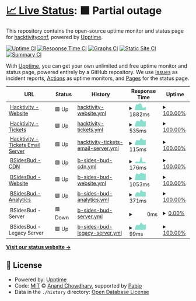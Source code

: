 # [📈 Live Status](https://status.hacktivity.com): <!--live status--> **🟧 Partial outage**

This repository contains the open-source uptime monitor and status page for [hacktivityconf](https://status.hacktivity.com), powered by [Upptime](https://github.com/upptime/upptime).

[![Uptime CI](https://github.com/hacktivityconf/upptime/workflows/Uptime%20CI/badge.svg)](https://github.com/hacktivityconf/upptime/actions?query=workflow%3A%22Uptime+CI%22)
[![Response Time CI](https://github.com/hacktivityconf/upptime/workflows/Response%20Time%20CI/badge.svg)](https://github.com/hacktivityconf/upptime/actions?query=workflow%3A%22Response+Time+CI%22)
[![Graphs CI](https://github.com/hacktivityconf/upptime/workflows/Graphs%20CI/badge.svg)](https://github.com/hacktivityconf/upptime/actions?query=workflow%3A%22Graphs+CI%22)
[![Static Site CI](https://github.com/hacktivityconf/upptime/workflows/Static%20Site%20CI/badge.svg)](https://github.com/hacktivityconf/upptime/actions?query=workflow%3A%22Static+Site+CI%22)
[![Summary CI](https://github.com/hacktivityconf/upptime/workflows/Summary%20CI/badge.svg)](https://github.com/hacktivityconf/upptime/actions?query=workflow%3A%22Summary+CI%22)

With [Upptime](https://upptime.js.org), you can get your own unlimited and free uptime monitor and status page, powered entirely by a GitHub repository. We use [Issues](https://github.com/hacktivityconf/upptime/issues) as incident reports, [Actions](https://github.com/hacktivityconf/upptime/actions) as uptime monitors, and [Pages](https://status.hacktivity.com) for the status page.

<!--start: status pages-->
<!-- This summary is generated by Upptime (https://github.com/upptime/upptime) -->
<!-- Do not edit this manually, your changes will be overwritten -->
<!-- prettier-ignore -->
| URL | Status | History | Response Time | Uptime |
| --- | ------ | ------- | ------------- | ------ |
| <img alt="" src="https://icons.duckduckgo.com/ip3/hacktivity.com.ico" height="13"> [Hacktivity - Website](https://hacktivity.com) | 🟩 Up | [hacktivity-website.yml](https://github.com/hacktivityconf/upptime/commits/HEAD/history/hacktivity-website.yml) | <details><summary><img alt="Response time graph" src="./graphs/hacktivity-website/response-time-week.png" height="20"> 1882ms</summary><br><a href="https://status.hacktivity.com/history/hacktivity-website"><img alt="Response time 1949" src="https://img.shields.io/endpoint?url=https%3A%2F%2Fraw.githubusercontent.com%2Fhacktivityconf%2Fupptime%2FHEAD%2Fapi%2Fhacktivity-website%2Fresponse-time.json"></a><br><a href="https://status.hacktivity.com/history/hacktivity-website"><img alt="24-hour response time 1376" src="https://img.shields.io/endpoint?url=https%3A%2F%2Fraw.githubusercontent.com%2Fhacktivityconf%2Fupptime%2FHEAD%2Fapi%2Fhacktivity-website%2Fresponse-time-day.json"></a><br><a href="https://status.hacktivity.com/history/hacktivity-website"><img alt="7-day response time 1882" src="https://img.shields.io/endpoint?url=https%3A%2F%2Fraw.githubusercontent.com%2Fhacktivityconf%2Fupptime%2FHEAD%2Fapi%2Fhacktivity-website%2Fresponse-time-week.json"></a><br><a href="https://status.hacktivity.com/history/hacktivity-website"><img alt="30-day response time 1877" src="https://img.shields.io/endpoint?url=https%3A%2F%2Fraw.githubusercontent.com%2Fhacktivityconf%2Fupptime%2FHEAD%2Fapi%2Fhacktivity-website%2Fresponse-time-month.json"></a><br><a href="https://status.hacktivity.com/history/hacktivity-website"><img alt="1-year response time 1949" src="https://img.shields.io/endpoint?url=https%3A%2F%2Fraw.githubusercontent.com%2Fhacktivityconf%2Fupptime%2FHEAD%2Fapi%2Fhacktivity-website%2Fresponse-time-year.json"></a></details> | <details><summary><a href="https://status.hacktivity.com/history/hacktivity-website">100.00%</a></summary><a href="https://status.hacktivity.com/history/hacktivity-website"><img alt="All-time uptime 99.96%" src="https://img.shields.io/endpoint?url=https%3A%2F%2Fraw.githubusercontent.com%2Fhacktivityconf%2Fupptime%2FHEAD%2Fapi%2Fhacktivity-website%2Fuptime.json"></a><br><a href="https://status.hacktivity.com/history/hacktivity-website"><img alt="24-hour uptime 100.00%" src="https://img.shields.io/endpoint?url=https%3A%2F%2Fraw.githubusercontent.com%2Fhacktivityconf%2Fupptime%2FHEAD%2Fapi%2Fhacktivity-website%2Fuptime-day.json"></a><br><a href="https://status.hacktivity.com/history/hacktivity-website"><img alt="7-day uptime 100.00%" src="https://img.shields.io/endpoint?url=https%3A%2F%2Fraw.githubusercontent.com%2Fhacktivityconf%2Fupptime%2FHEAD%2Fapi%2Fhacktivity-website%2Fuptime-week.json"></a><br><a href="https://status.hacktivity.com/history/hacktivity-website"><img alt="30-day uptime 99.94%" src="https://img.shields.io/endpoint?url=https%3A%2F%2Fraw.githubusercontent.com%2Fhacktivityconf%2Fupptime%2FHEAD%2Fapi%2Fhacktivity-website%2Fuptime-month.json"></a><br><a href="https://status.hacktivity.com/history/hacktivity-website"><img alt="1-year uptime 99.96%" src="https://img.shields.io/endpoint?url=https%3A%2F%2Fraw.githubusercontent.com%2Fhacktivityconf%2Fupptime%2FHEAD%2Fapi%2Fhacktivity-website%2Fuptime-year.json"></a></details>
| <img alt="" src="https://icons.duckduckgo.com/ip3/tickets.hacktivity.com.ico" height="13"> [Hacktivity - Tickets](https://tickets.hacktivity.com/en/) | 🟩 Up | [hacktivity-tickets.yml](https://github.com/hacktivityconf/upptime/commits/HEAD/history/hacktivity-tickets.yml) | <details><summary><img alt="Response time graph" src="./graphs/hacktivity-tickets/response-time-week.png" height="20"> 535ms</summary><br><a href="https://status.hacktivity.com/history/hacktivity-tickets"><img alt="Response time 584" src="https://img.shields.io/endpoint?url=https%3A%2F%2Fraw.githubusercontent.com%2Fhacktivityconf%2Fupptime%2FHEAD%2Fapi%2Fhacktivity-tickets%2Fresponse-time.json"></a><br><a href="https://status.hacktivity.com/history/hacktivity-tickets"><img alt="24-hour response time 546" src="https://img.shields.io/endpoint?url=https%3A%2F%2Fraw.githubusercontent.com%2Fhacktivityconf%2Fupptime%2FHEAD%2Fapi%2Fhacktivity-tickets%2Fresponse-time-day.json"></a><br><a href="https://status.hacktivity.com/history/hacktivity-tickets"><img alt="7-day response time 535" src="https://img.shields.io/endpoint?url=https%3A%2F%2Fraw.githubusercontent.com%2Fhacktivityconf%2Fupptime%2FHEAD%2Fapi%2Fhacktivity-tickets%2Fresponse-time-week.json"></a><br><a href="https://status.hacktivity.com/history/hacktivity-tickets"><img alt="30-day response time 584" src="https://img.shields.io/endpoint?url=https%3A%2F%2Fraw.githubusercontent.com%2Fhacktivityconf%2Fupptime%2FHEAD%2Fapi%2Fhacktivity-tickets%2Fresponse-time-month.json"></a><br><a href="https://status.hacktivity.com/history/hacktivity-tickets"><img alt="1-year response time 584" src="https://img.shields.io/endpoint?url=https%3A%2F%2Fraw.githubusercontent.com%2Fhacktivityconf%2Fupptime%2FHEAD%2Fapi%2Fhacktivity-tickets%2Fresponse-time-year.json"></a></details> | <details><summary><a href="https://status.hacktivity.com/history/hacktivity-tickets">100.00%</a></summary><a href="https://status.hacktivity.com/history/hacktivity-tickets"><img alt="All-time uptime 100.00%" src="https://img.shields.io/endpoint?url=https%3A%2F%2Fraw.githubusercontent.com%2Fhacktivityconf%2Fupptime%2FHEAD%2Fapi%2Fhacktivity-tickets%2Fuptime.json"></a><br><a href="https://status.hacktivity.com/history/hacktivity-tickets"><img alt="24-hour uptime 100.00%" src="https://img.shields.io/endpoint?url=https%3A%2F%2Fraw.githubusercontent.com%2Fhacktivityconf%2Fupptime%2FHEAD%2Fapi%2Fhacktivity-tickets%2Fuptime-day.json"></a><br><a href="https://status.hacktivity.com/history/hacktivity-tickets"><img alt="7-day uptime 100.00%" src="https://img.shields.io/endpoint?url=https%3A%2F%2Fraw.githubusercontent.com%2Fhacktivityconf%2Fupptime%2FHEAD%2Fapi%2Fhacktivity-tickets%2Fuptime-week.json"></a><br><a href="https://status.hacktivity.com/history/hacktivity-tickets"><img alt="30-day uptime 100.00%" src="https://img.shields.io/endpoint?url=https%3A%2F%2Fraw.githubusercontent.com%2Fhacktivityconf%2Fupptime%2FHEAD%2Fapi%2Fhacktivity-tickets%2Fuptime-month.json"></a><br><a href="https://status.hacktivity.com/history/hacktivity-tickets"><img alt="1-year uptime 100.00%" src="https://img.shields.io/endpoint?url=https%3A%2F%2Fraw.githubusercontent.com%2Fhacktivityconf%2Fupptime%2FHEAD%2Fapi%2Fhacktivity-tickets%2Fuptime-year.json"></a></details>
| <img alt="" src="https://cdn.bsidesbud.com/static/favicon/cropped-favicon-32x32.png" height="13"> [Hacktivity - Tickets Email Server](195.228.75.155) | 🟩 Up | [hacktivity-tickets-email-server.yml](https://github.com/hacktivityconf/upptime/commits/HEAD/history/hacktivity-tickets-email-server.yml) | <details><summary><img alt="Response time graph" src="./graphs/hacktivity-tickets-email-server/response-time-week.png" height="20"> 115ms</summary><br><a href="https://status.hacktivity.com/history/hacktivity-tickets-email-server"><img alt="Response time 124" src="https://img.shields.io/endpoint?url=https%3A%2F%2Fraw.githubusercontent.com%2Fhacktivityconf%2Fupptime%2FHEAD%2Fapi%2Fhacktivity-tickets-email-server%2Fresponse-time.json"></a><br><a href="https://status.hacktivity.com/history/hacktivity-tickets-email-server"><img alt="24-hour response time 122" src="https://img.shields.io/endpoint?url=https%3A%2F%2Fraw.githubusercontent.com%2Fhacktivityconf%2Fupptime%2FHEAD%2Fapi%2Fhacktivity-tickets-email-server%2Fresponse-time-day.json"></a><br><a href="https://status.hacktivity.com/history/hacktivity-tickets-email-server"><img alt="7-day response time 115" src="https://img.shields.io/endpoint?url=https%3A%2F%2Fraw.githubusercontent.com%2Fhacktivityconf%2Fupptime%2FHEAD%2Fapi%2Fhacktivity-tickets-email-server%2Fresponse-time-week.json"></a><br><a href="https://status.hacktivity.com/history/hacktivity-tickets-email-server"><img alt="30-day response time 123" src="https://img.shields.io/endpoint?url=https%3A%2F%2Fraw.githubusercontent.com%2Fhacktivityconf%2Fupptime%2FHEAD%2Fapi%2Fhacktivity-tickets-email-server%2Fresponse-time-month.json"></a><br><a href="https://status.hacktivity.com/history/hacktivity-tickets-email-server"><img alt="1-year response time 124" src="https://img.shields.io/endpoint?url=https%3A%2F%2Fraw.githubusercontent.com%2Fhacktivityconf%2Fupptime%2FHEAD%2Fapi%2Fhacktivity-tickets-email-server%2Fresponse-time-year.json"></a></details> | <details><summary><a href="https://status.hacktivity.com/history/hacktivity-tickets-email-server">100.00%</a></summary><a href="https://status.hacktivity.com/history/hacktivity-tickets-email-server"><img alt="All-time uptime 99.24%" src="https://img.shields.io/endpoint?url=https%3A%2F%2Fraw.githubusercontent.com%2Fhacktivityconf%2Fupptime%2FHEAD%2Fapi%2Fhacktivity-tickets-email-server%2Fuptime.json"></a><br><a href="https://status.hacktivity.com/history/hacktivity-tickets-email-server"><img alt="24-hour uptime 100.00%" src="https://img.shields.io/endpoint?url=https%3A%2F%2Fraw.githubusercontent.com%2Fhacktivityconf%2Fupptime%2FHEAD%2Fapi%2Fhacktivity-tickets-email-server%2Fuptime-day.json"></a><br><a href="https://status.hacktivity.com/history/hacktivity-tickets-email-server"><img alt="7-day uptime 100.00%" src="https://img.shields.io/endpoint?url=https%3A%2F%2Fraw.githubusercontent.com%2Fhacktivityconf%2Fupptime%2FHEAD%2Fapi%2Fhacktivity-tickets-email-server%2Fuptime-week.json"></a><br><a href="https://status.hacktivity.com/history/hacktivity-tickets-email-server"><img alt="30-day uptime 98.84%" src="https://img.shields.io/endpoint?url=https%3A%2F%2Fraw.githubusercontent.com%2Fhacktivityconf%2Fupptime%2FHEAD%2Fapi%2Fhacktivity-tickets-email-server%2Fuptime-month.json"></a><br><a href="https://status.hacktivity.com/history/hacktivity-tickets-email-server"><img alt="1-year uptime 99.24%" src="https://img.shields.io/endpoint?url=https%3A%2F%2Fraw.githubusercontent.com%2Fhacktivityconf%2Fupptime%2FHEAD%2Fapi%2Fhacktivity-tickets-email-server%2Fuptime-year.json"></a></details>
| <img alt="" src="https://cdn.bsidesbud.com/static/favicon/cficon.png" height="13"> [BSidesBud - CDN](https://cdn.bsidesbud.com/uploads/2017/01/small_logo_website.png) | 🟩 Up | [b-sides-bud-cdn.yml](https://github.com/hacktivityconf/upptime/commits/HEAD/history/b-sides-bud-cdn.yml) | <details><summary><img alt="Response time graph" src="./graphs/b-sides-bud-cdn/response-time-week.png" height="20"> 176ms</summary><br><a href="https://status.hacktivity.com/history/b-sides-bud-cdn"><img alt="Response time 170" src="https://img.shields.io/endpoint?url=https%3A%2F%2Fraw.githubusercontent.com%2Fhacktivityconf%2Fupptime%2FHEAD%2Fapi%2Fb-sides-bud-cdn%2Fresponse-time.json"></a><br><a href="https://status.hacktivity.com/history/b-sides-bud-cdn"><img alt="24-hour response time 88" src="https://img.shields.io/endpoint?url=https%3A%2F%2Fraw.githubusercontent.com%2Fhacktivityconf%2Fupptime%2FHEAD%2Fapi%2Fb-sides-bud-cdn%2Fresponse-time-day.json"></a><br><a href="https://status.hacktivity.com/history/b-sides-bud-cdn"><img alt="7-day response time 176" src="https://img.shields.io/endpoint?url=https%3A%2F%2Fraw.githubusercontent.com%2Fhacktivityconf%2Fupptime%2FHEAD%2Fapi%2Fb-sides-bud-cdn%2Fresponse-time-week.json"></a><br><a href="https://status.hacktivity.com/history/b-sides-bud-cdn"><img alt="30-day response time 165" src="https://img.shields.io/endpoint?url=https%3A%2F%2Fraw.githubusercontent.com%2Fhacktivityconf%2Fupptime%2FHEAD%2Fapi%2Fb-sides-bud-cdn%2Fresponse-time-month.json"></a><br><a href="https://status.hacktivity.com/history/b-sides-bud-cdn"><img alt="1-year response time 170" src="https://img.shields.io/endpoint?url=https%3A%2F%2Fraw.githubusercontent.com%2Fhacktivityconf%2Fupptime%2FHEAD%2Fapi%2Fb-sides-bud-cdn%2Fresponse-time-year.json"></a></details> | <details><summary><a href="https://status.hacktivity.com/history/b-sides-bud-cdn">100.00%</a></summary><a href="https://status.hacktivity.com/history/b-sides-bud-cdn"><img alt="All-time uptime 100.00%" src="https://img.shields.io/endpoint?url=https%3A%2F%2Fraw.githubusercontent.com%2Fhacktivityconf%2Fupptime%2FHEAD%2Fapi%2Fb-sides-bud-cdn%2Fuptime.json"></a><br><a href="https://status.hacktivity.com/history/b-sides-bud-cdn"><img alt="24-hour uptime 100.00%" src="https://img.shields.io/endpoint?url=https%3A%2F%2Fraw.githubusercontent.com%2Fhacktivityconf%2Fupptime%2FHEAD%2Fapi%2Fb-sides-bud-cdn%2Fuptime-day.json"></a><br><a href="https://status.hacktivity.com/history/b-sides-bud-cdn"><img alt="7-day uptime 100.00%" src="https://img.shields.io/endpoint?url=https%3A%2F%2Fraw.githubusercontent.com%2Fhacktivityconf%2Fupptime%2FHEAD%2Fapi%2Fb-sides-bud-cdn%2Fuptime-week.json"></a><br><a href="https://status.hacktivity.com/history/b-sides-bud-cdn"><img alt="30-day uptime 100.00%" src="https://img.shields.io/endpoint?url=https%3A%2F%2Fraw.githubusercontent.com%2Fhacktivityconf%2Fupptime%2FHEAD%2Fapi%2Fb-sides-bud-cdn%2Fuptime-month.json"></a><br><a href="https://status.hacktivity.com/history/b-sides-bud-cdn"><img alt="1-year uptime 100.00%" src="https://img.shields.io/endpoint?url=https%3A%2F%2Fraw.githubusercontent.com%2Fhacktivityconf%2Fupptime%2FHEAD%2Fapi%2Fb-sides-bud-cdn%2Fuptime-year.json"></a></details>
| <img alt="" src="https://icons.duckduckgo.com/ip3/bsidesbud.com.ico" height="13"> [BSidesBud - Website](https://bsidesbud.com/sitemap_index.xml) | 🟩 Up | [b-sides-bud-website.yml](https://github.com/hacktivityconf/upptime/commits/HEAD/history/b-sides-bud-website.yml) | <details><summary><img alt="Response time graph" src="./graphs/b-sides-bud-website/response-time-week.png" height="20"> 1053ms</summary><br><a href="https://status.hacktivity.com/history/b-sides-bud-website"><img alt="Response time 1895" src="https://img.shields.io/endpoint?url=https%3A%2F%2Fraw.githubusercontent.com%2Fhacktivityconf%2Fupptime%2FHEAD%2Fapi%2Fb-sides-bud-website%2Fresponse-time.json"></a><br><a href="https://status.hacktivity.com/history/b-sides-bud-website"><img alt="24-hour response time 1044" src="https://img.shields.io/endpoint?url=https%3A%2F%2Fraw.githubusercontent.com%2Fhacktivityconf%2Fupptime%2FHEAD%2Fapi%2Fb-sides-bud-website%2Fresponse-time-day.json"></a><br><a href="https://status.hacktivity.com/history/b-sides-bud-website"><img alt="7-day response time 1053" src="https://img.shields.io/endpoint?url=https%3A%2F%2Fraw.githubusercontent.com%2Fhacktivityconf%2Fupptime%2FHEAD%2Fapi%2Fb-sides-bud-website%2Fresponse-time-week.json"></a><br><a href="https://status.hacktivity.com/history/b-sides-bud-website"><img alt="30-day response time 1067" src="https://img.shields.io/endpoint?url=https%3A%2F%2Fraw.githubusercontent.com%2Fhacktivityconf%2Fupptime%2FHEAD%2Fapi%2Fb-sides-bud-website%2Fresponse-time-month.json"></a><br><a href="https://status.hacktivity.com/history/b-sides-bud-website"><img alt="1-year response time 1895" src="https://img.shields.io/endpoint?url=https%3A%2F%2Fraw.githubusercontent.com%2Fhacktivityconf%2Fupptime%2FHEAD%2Fapi%2Fb-sides-bud-website%2Fresponse-time-year.json"></a></details> | <details><summary><a href="https://status.hacktivity.com/history/b-sides-bud-website">100.00%</a></summary><a href="https://status.hacktivity.com/history/b-sides-bud-website"><img alt="All-time uptime 99.82%" src="https://img.shields.io/endpoint?url=https%3A%2F%2Fraw.githubusercontent.com%2Fhacktivityconf%2Fupptime%2FHEAD%2Fapi%2Fb-sides-bud-website%2Fuptime.json"></a><br><a href="https://status.hacktivity.com/history/b-sides-bud-website"><img alt="24-hour uptime 100.00%" src="https://img.shields.io/endpoint?url=https%3A%2F%2Fraw.githubusercontent.com%2Fhacktivityconf%2Fupptime%2FHEAD%2Fapi%2Fb-sides-bud-website%2Fuptime-day.json"></a><br><a href="https://status.hacktivity.com/history/b-sides-bud-website"><img alt="7-day uptime 100.00%" src="https://img.shields.io/endpoint?url=https%3A%2F%2Fraw.githubusercontent.com%2Fhacktivityconf%2Fupptime%2FHEAD%2Fapi%2Fb-sides-bud-website%2Fuptime-week.json"></a><br><a href="https://status.hacktivity.com/history/b-sides-bud-website"><img alt="30-day uptime 99.87%" src="https://img.shields.io/endpoint?url=https%3A%2F%2Fraw.githubusercontent.com%2Fhacktivityconf%2Fupptime%2FHEAD%2Fapi%2Fb-sides-bud-website%2Fuptime-month.json"></a><br><a href="https://status.hacktivity.com/history/b-sides-bud-website"><img alt="1-year uptime 99.82%" src="https://img.shields.io/endpoint?url=https%3A%2F%2Fraw.githubusercontent.com%2Fhacktivityconf%2Fupptime%2FHEAD%2Fapi%2Fb-sides-bud-website%2Fuptime-year.json"></a></details>
| <img alt="" src="https://icons.duckduckgo.com/ip3/t.bsidesbud.com.ico" height="13"> [BSidesBud - Analytics](https://t.bsidesbud.com/api/health) | 🟩 Up | [b-sides-bud-analytics.yml](https://github.com/hacktivityconf/upptime/commits/HEAD/history/b-sides-bud-analytics.yml) | <details><summary><img alt="Response time graph" src="./graphs/b-sides-bud-analytics/response-time-week.png" height="20"> 371ms</summary><br><a href="https://status.hacktivity.com/history/b-sides-bud-analytics"><img alt="Response time 520" src="https://img.shields.io/endpoint?url=https%3A%2F%2Fraw.githubusercontent.com%2Fhacktivityconf%2Fupptime%2FHEAD%2Fapi%2Fb-sides-bud-analytics%2Fresponse-time.json"></a><br><a href="https://status.hacktivity.com/history/b-sides-bud-analytics"><img alt="24-hour response time 344" src="https://img.shields.io/endpoint?url=https%3A%2F%2Fraw.githubusercontent.com%2Fhacktivityconf%2Fupptime%2FHEAD%2Fapi%2Fb-sides-bud-analytics%2Fresponse-time-day.json"></a><br><a href="https://status.hacktivity.com/history/b-sides-bud-analytics"><img alt="7-day response time 371" src="https://img.shields.io/endpoint?url=https%3A%2F%2Fraw.githubusercontent.com%2Fhacktivityconf%2Fupptime%2FHEAD%2Fapi%2Fb-sides-bud-analytics%2Fresponse-time-week.json"></a><br><a href="https://status.hacktivity.com/history/b-sides-bud-analytics"><img alt="30-day response time 758" src="https://img.shields.io/endpoint?url=https%3A%2F%2Fraw.githubusercontent.com%2Fhacktivityconf%2Fupptime%2FHEAD%2Fapi%2Fb-sides-bud-analytics%2Fresponse-time-month.json"></a><br><a href="https://status.hacktivity.com/history/b-sides-bud-analytics"><img alt="1-year response time 520" src="https://img.shields.io/endpoint?url=https%3A%2F%2Fraw.githubusercontent.com%2Fhacktivityconf%2Fupptime%2FHEAD%2Fapi%2Fb-sides-bud-analytics%2Fresponse-time-year.json"></a></details> | <details><summary><a href="https://status.hacktivity.com/history/b-sides-bud-analytics">100.00%</a></summary><a href="https://status.hacktivity.com/history/b-sides-bud-analytics"><img alt="All-time uptime 99.85%" src="https://img.shields.io/endpoint?url=https%3A%2F%2Fraw.githubusercontent.com%2Fhacktivityconf%2Fupptime%2FHEAD%2Fapi%2Fb-sides-bud-analytics%2Fuptime.json"></a><br><a href="https://status.hacktivity.com/history/b-sides-bud-analytics"><img alt="24-hour uptime 100.00%" src="https://img.shields.io/endpoint?url=https%3A%2F%2Fraw.githubusercontent.com%2Fhacktivityconf%2Fupptime%2FHEAD%2Fapi%2Fb-sides-bud-analytics%2Fuptime-day.json"></a><br><a href="https://status.hacktivity.com/history/b-sides-bud-analytics"><img alt="7-day uptime 100.00%" src="https://img.shields.io/endpoint?url=https%3A%2F%2Fraw.githubusercontent.com%2Fhacktivityconf%2Fupptime%2FHEAD%2Fapi%2Fb-sides-bud-analytics%2Fuptime-week.json"></a><br><a href="https://status.hacktivity.com/history/b-sides-bud-analytics"><img alt="30-day uptime 99.91%" src="https://img.shields.io/endpoint?url=https%3A%2F%2Fraw.githubusercontent.com%2Fhacktivityconf%2Fupptime%2FHEAD%2Fapi%2Fb-sides-bud-analytics%2Fuptime-month.json"></a><br><a href="https://status.hacktivity.com/history/b-sides-bud-analytics"><img alt="1-year uptime 99.85%" src="https://img.shields.io/endpoint?url=https%3A%2F%2Fraw.githubusercontent.com%2Fhacktivityconf%2Fupptime%2FHEAD%2Fapi%2Fb-sides-bud-analytics%2Fuptime-year.json"></a></details>
| <img alt="" src="https://cdn.bsidesbud.com/static/favicon/archicon.png" height="13"> BSidesBud - Server | 🟥 Down | [b-sides-bud-server.yml](https://github.com/hacktivityconf/upptime/commits/HEAD/history/b-sides-bud-server.yml) | <details><summary><img alt="Response time graph" src="./graphs/b-sides-bud-server/response-time-week.png" height="20"> 0ms</summary><br><a href="https://status.hacktivity.com/history/b-sides-bud-server"><img alt="Response time 121" src="https://img.shields.io/endpoint?url=https%3A%2F%2Fraw.githubusercontent.com%2Fhacktivityconf%2Fupptime%2FHEAD%2Fapi%2Fb-sides-bud-server%2Fresponse-time.json"></a><br><a href="https://status.hacktivity.com/history/b-sides-bud-server"><img alt="24-hour response time 0" src="https://img.shields.io/endpoint?url=https%3A%2F%2Fraw.githubusercontent.com%2Fhacktivityconf%2Fupptime%2FHEAD%2Fapi%2Fb-sides-bud-server%2Fresponse-time-day.json"></a><br><a href="https://status.hacktivity.com/history/b-sides-bud-server"><img alt="7-day response time 0" src="https://img.shields.io/endpoint?url=https%3A%2F%2Fraw.githubusercontent.com%2Fhacktivityconf%2Fupptime%2FHEAD%2Fapi%2Fb-sides-bud-server%2Fresponse-time-week.json"></a><br><a href="https://status.hacktivity.com/history/b-sides-bud-server"><img alt="30-day response time 123" src="https://img.shields.io/endpoint?url=https%3A%2F%2Fraw.githubusercontent.com%2Fhacktivityconf%2Fupptime%2FHEAD%2Fapi%2Fb-sides-bud-server%2Fresponse-time-month.json"></a><br><a href="https://status.hacktivity.com/history/b-sides-bud-server"><img alt="1-year response time 121" src="https://img.shields.io/endpoint?url=https%3A%2F%2Fraw.githubusercontent.com%2Fhacktivityconf%2Fupptime%2FHEAD%2Fapi%2Fb-sides-bud-server%2Fresponse-time-year.json"></a></details> | <details><summary><a href="https://status.hacktivity.com/history/b-sides-bud-server">0.00%</a></summary><a href="https://status.hacktivity.com/history/b-sides-bud-server"><img alt="All-time uptime 50.57%" src="https://img.shields.io/endpoint?url=https%3A%2F%2Fraw.githubusercontent.com%2Fhacktivityconf%2Fupptime%2FHEAD%2Fapi%2Fb-sides-bud-server%2Fuptime.json"></a><br><a href="https://status.hacktivity.com/history/b-sides-bud-server"><img alt="24-hour uptime 0.00%" src="https://img.shields.io/endpoint?url=https%3A%2F%2Fraw.githubusercontent.com%2Fhacktivityconf%2Fupptime%2FHEAD%2Fapi%2Fb-sides-bud-server%2Fuptime-day.json"></a><br><a href="https://status.hacktivity.com/history/b-sides-bud-server"><img alt="7-day uptime 0.00%" src="https://img.shields.io/endpoint?url=https%3A%2F%2Fraw.githubusercontent.com%2Fhacktivityconf%2Fupptime%2FHEAD%2Fapi%2Fb-sides-bud-server%2Fuptime-week.json"></a><br><a href="https://status.hacktivity.com/history/b-sides-bud-server"><img alt="30-day uptime 25.17%" src="https://img.shields.io/endpoint?url=https%3A%2F%2Fraw.githubusercontent.com%2Fhacktivityconf%2Fupptime%2FHEAD%2Fapi%2Fb-sides-bud-server%2Fuptime-month.json"></a><br><a href="https://status.hacktivity.com/history/b-sides-bud-server"><img alt="1-year uptime 50.57%" src="https://img.shields.io/endpoint?url=https%3A%2F%2Fraw.githubusercontent.com%2Fhacktivityconf%2Fupptime%2FHEAD%2Fapi%2Fb-sides-bud-server%2Fuptime-year.json"></a></details>
| <img alt="" src="https://cdn.bsidesbud.com/static/favicon/dbfavicon.ico" height="13"> BSidesBud - Legacy Server | 🟩 Up | [b-sides-bud-legacy-server.yml](https://github.com/hacktivityconf/upptime/commits/HEAD/history/b-sides-bud-legacy-server.yml) | <details><summary><img alt="Response time graph" src="./graphs/b-sides-bud-legacy-server/response-time-week.png" height="20"> 99ms</summary><br><a href="https://status.hacktivity.com/history/b-sides-bud-legacy-server"><img alt="Response time 107" src="https://img.shields.io/endpoint?url=https%3A%2F%2Fraw.githubusercontent.com%2Fhacktivityconf%2Fupptime%2FHEAD%2Fapi%2Fb-sides-bud-legacy-server%2Fresponse-time.json"></a><br><a href="https://status.hacktivity.com/history/b-sides-bud-legacy-server"><img alt="24-hour response time 104" src="https://img.shields.io/endpoint?url=https%3A%2F%2Fraw.githubusercontent.com%2Fhacktivityconf%2Fupptime%2FHEAD%2Fapi%2Fb-sides-bud-legacy-server%2Fresponse-time-day.json"></a><br><a href="https://status.hacktivity.com/history/b-sides-bud-legacy-server"><img alt="7-day response time 99" src="https://img.shields.io/endpoint?url=https%3A%2F%2Fraw.githubusercontent.com%2Fhacktivityconf%2Fupptime%2FHEAD%2Fapi%2Fb-sides-bud-legacy-server%2Fresponse-time-week.json"></a><br><a href="https://status.hacktivity.com/history/b-sides-bud-legacy-server"><img alt="30-day response time 107" src="https://img.shields.io/endpoint?url=https%3A%2F%2Fraw.githubusercontent.com%2Fhacktivityconf%2Fupptime%2FHEAD%2Fapi%2Fb-sides-bud-legacy-server%2Fresponse-time-month.json"></a><br><a href="https://status.hacktivity.com/history/b-sides-bud-legacy-server"><img alt="1-year response time 107" src="https://img.shields.io/endpoint?url=https%3A%2F%2Fraw.githubusercontent.com%2Fhacktivityconf%2Fupptime%2FHEAD%2Fapi%2Fb-sides-bud-legacy-server%2Fresponse-time-year.json"></a></details> | <details><summary><a href="https://status.hacktivity.com/history/b-sides-bud-legacy-server">100.00%</a></summary><a href="https://status.hacktivity.com/history/b-sides-bud-legacy-server"><img alt="All-time uptime 100.00%" src="https://img.shields.io/endpoint?url=https%3A%2F%2Fraw.githubusercontent.com%2Fhacktivityconf%2Fupptime%2FHEAD%2Fapi%2Fb-sides-bud-legacy-server%2Fuptime.json"></a><br><a href="https://status.hacktivity.com/history/b-sides-bud-legacy-server"><img alt="24-hour uptime 100.00%" src="https://img.shields.io/endpoint?url=https%3A%2F%2Fraw.githubusercontent.com%2Fhacktivityconf%2Fupptime%2FHEAD%2Fapi%2Fb-sides-bud-legacy-server%2Fuptime-day.json"></a><br><a href="https://status.hacktivity.com/history/b-sides-bud-legacy-server"><img alt="7-day uptime 100.00%" src="https://img.shields.io/endpoint?url=https%3A%2F%2Fraw.githubusercontent.com%2Fhacktivityconf%2Fupptime%2FHEAD%2Fapi%2Fb-sides-bud-legacy-server%2Fuptime-week.json"></a><br><a href="https://status.hacktivity.com/history/b-sides-bud-legacy-server"><img alt="30-day uptime 100.00%" src="https://img.shields.io/endpoint?url=https%3A%2F%2Fraw.githubusercontent.com%2Fhacktivityconf%2Fupptime%2FHEAD%2Fapi%2Fb-sides-bud-legacy-server%2Fuptime-month.json"></a><br><a href="https://status.hacktivity.com/history/b-sides-bud-legacy-server"><img alt="1-year uptime 100.00%" src="https://img.shields.io/endpoint?url=https%3A%2F%2Fraw.githubusercontent.com%2Fhacktivityconf%2Fupptime%2FHEAD%2Fapi%2Fb-sides-bud-legacy-server%2Fuptime-year.json"></a></details>

<!--end: status pages-->

[**Visit our status website →**](https://status.hacktivity.com)

## 📄 License

- Powered by: [Upptime](https://github.com/upptime/upptime)
- Code: [MIT](./LICENSE) © [Anand Chowdhary](https://anandchowdhary.com), supported by [Pabio](https://pabio.com)
- Data in the `./history` directory: [Open Database License](https://opendatacommons.org/licenses/odbl/1-0/)
